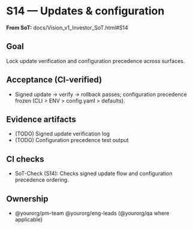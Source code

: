 # S14 — Updates & configuration

**From SoT:** docs/Vision_v1_Investor_SoT.html#S14

## Goal
Lock update verification and configuration precedence across surfaces.

## Acceptance (CI-verified)
- Signed update → verify → rollback passes; configuration precedence frozen (CLI > ENV > config.yaml > defaults).

## Evidence artifacts
- (TODO) Signed update verification log
- (TODO) Configuration precedence test output

## CI checks
- SoT-Check (S14): Checks signed update flow and configuration precedence ordering.

## Ownership
- @yourorg/pm-team @yourorg/eng-leads (@yourorg/qa where applicable)
